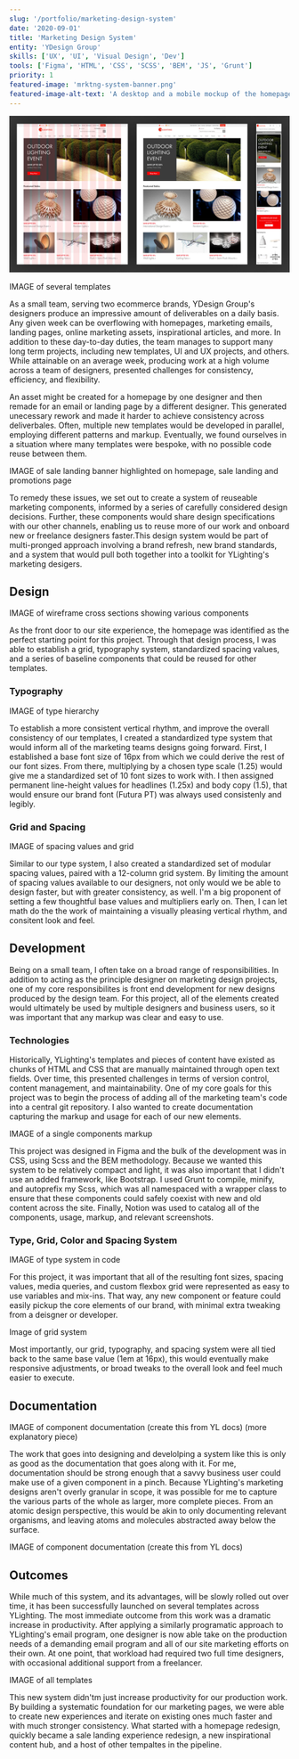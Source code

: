 ```yaml
---
slug: '/portfolio/marketing-design-system'
date: '2020-09-01'
title: 'Marketing Design System'
entity: 'YDesign Group'
skills: ['UX', 'UI', 'Visual Design', 'Dev']
tools: ['Figma', 'HTML', 'CSS', 'SCSS', 'BEM', 'JS', 'Grunt']
priority: 1
featured-image: 'mrktng-system-banner.png'
featured-image-alt-text: 'A desktop and a mobile mockup of the homepage of a website.'
---
```


![Test Body Image](yl-hpredesign-3-hi-fidelity.jpg)

IMAGE of several templates

As a small team, serving two ecommerce brands, YDesign Group's designers produce an impressive amount of deliverables on a daily basis. Any given week can be overflowing with homepages, marketing emails, landing pages, online marketing assets, inspirational articles, and more. In addition to these day-to-day duties, the team manages to support many long term projects, including new templates, UI and UX projects, and others. While attainable on an average week, producing work at a high volume across a team of designers, presented challenges for consistency, efficiency, and flexibility.

An asset might be created for a homepage by one designer and then remade for an email or landing page by a different designer. This generated unecessary rework and made it harder to achieve consistency across deliverbales. Often, multiple new templates would be developed in parallel, employing different patterns and markup. Eventually, we found ourselves in a situation where many templates were bespoke, with no possible code reuse between them.

IMAGE of sale landing banner highlighted on homepage, sale landing and promotions page

To remedy these issues, we set out to create a system of reuseable marketing components, informed by a series of carefully considered design decisions. Further, these components would share design specifications with our other channels, enabling us to reuse more of our work and onboard new or freelance designers faster.This design system would be part of multi-pronged approach involving a brand refresh, new brand standards, and a system that would pull both together into a toolkit for YLighting's marketing desigers.

## Design

IMAGE of wireframe cross sections showing various components

As the front door to our site experience, the homepage was identified as the perfect starting point for this project. Through that design process, I was able to establish a grid, typography system, standardized spacing values, and a series of baseline components that could be reused for other templates.

### Typography

IMAGE of type hierarchy

To establish a more consistent vertical rhythm, and improve the overall consistency of our templates, I created a standardized type system that would inform all of the marketing teams designs going forward. First, I established a base font size of 16px from which we could derive the rest of our font sizes. From there, multiplying by a chosen type scale (1.25) would give me a standardized set of 10 font sizes to work with. I then assigned permanent line-height values for headlines (1.25x) and body copy (1.5), that would ensure our brand font (Futura PT) was always used consistenly and legibly.

### Grid and Spacing

IMAGE of spacing values and grid

Similar to our type system, I also created a standardized set of modular spacing values, paired with a 12-column grid system. By limiting the amount of spacing values available to our designers, not only would we be able to design faster, but with greater consistency, as well. I'm a big proponent of setting a few thoughtful base values and multipliers early on. Then, I can let math do the the work of maintaining a visually pleasing vertical rhythm, and consitent look and feel.

## Development

Being on a small team, I often take on a broad range of responsibilities. In addition to acting as the principle designer on marketing design projects, one of my core responsibilites is front end development for new designs produced by the design team. For this project, all of the elements created would ultimately be used by multiple designers and business users, so it was important that any markup was clear and easy to use.

### Technologies

Historically, YLighting's templates and pieces of content have existed as chunks of HTML and CSS that are manually maintained through open text fields. Over time, this presented challenges in terms of version control, content management, and maintainability. One of my core goals for this project was to begin the process of adding all of the marketing team's code into a central git repository. I also wanted to create documentation capturing the markup and usage for each of our new elements.

IMAGE of a single components markup

This project was designed in Figma and the bulk of the development was in CSS, using Scss and the BEM methodology. Because we wanted this system to be relatively compact and light, it was also important that I didn't use an added framework, like Bootstrap. I used Grunt to compile, minify, and autoprefix my Scss, which was all namespaced with a wrapper class to ensure that these components could safely coexist with new and old content across the site. Finally, Notion was used to catalog all of the components, usage, markup, and relevant screenshots.

### Type, Grid, Color and Spacing System

IMAGE of type system in code

For this project, it was important that all of the resulting font sizes, spacing values, media queries, and custom flexbox grid were represented as easy to use variables and mix-ins. That way, any new component or feature could easily pickup the core elements of our brand, with minimal extra tweaking from a deisgner or developer.

Image of grid system

Most importantly, our grid, typography, and spacing system were all tied back to the same base value (1em at 16px), this would eventually make responsive adjustments, or broad tweaks to the overall look and feel much easier to execute.

## Documentation

IMAGE of component documentation (create this from YL docs) (more explanatory piece)

The work that goes into designing and develolping a system like this is only as good as the documentation that goes along with it. For me, documentation should be strong enough that a savvy business user could make use of a given component in a pinch. Because YLighting's marketing designs aren't overly granular in scope, it was possible for me to capture the various parts of the whole as larger, more complete pieces. From an atomic design perspective, this would be akin to only documenting relevant organisms, and leaving atoms and molecules abstracted away below the surface.

IMAGE of component documentation (create this from YL docs)

## Outcomes

While much of this system, and its advantages, will be slowly rolled out over time, it has been successfully launched on several templates across YLighting. The most immediate outcome from this work was a dramatic increase in productivity. After applying a similarly programatic approach to YLighting's email program, one designer is now able take on the production needs of a demanding email program and all of our site marketing efforts on their own. At one point, that workload had required two full time designers, with occasional additional support from a freelancer.

IMAGE of all templates

This new system didn'tm just increase productivity for our production work. By building a systematic foundation for our marketing pages, we were able to create new experiences and iterate on existing ones much faster and with much stronger consistency. What started with a homepage redesign, quickly became a sale landing experience redesign, a new inspirational content hub, and a host of other tempaltes in the pipeline.
